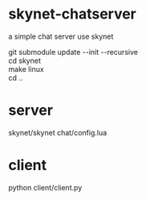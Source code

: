 # skynet-chatserver
a simple chat server use skynet  

git submodule update --init --recursive  
cd skynet  
make linux  
cd ..  

# server
skynet/skynet chat/config.lua

# client
python client/client.py
